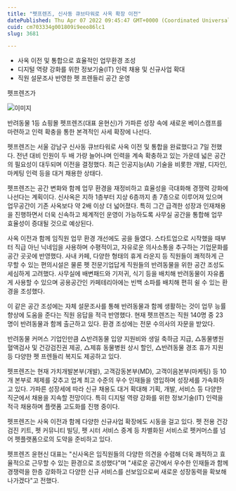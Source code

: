 ```yaml
---
title: "펫프렌즈, 신사동 큐브타워로 사옥 확장 이전"
datePublished: Thu Apr 07 2022 09:45:47 GMT+0000 (Coordinated Universal Time)
cuid: cm703334g001809i9eeo86lc1
slug: 3681

---
```



- 사옥 이전 및 통합으로 효율적인 업무환경 조성
- 디지털 역량 강화를 위한 정보기술(IT) 인력 채용 및 신규사업 확대
- 직원 설문조사 반영한 펫 프렌들리 공간 운영

펫프렌즈가

![이미지](https://cdn.hashnode.com/res/hashnode/image/upload/v1739254267330/6ff2b64a-ced9-4307-8aa2-1315a7f80042.jpeg)

반려동물 1등 쇼핑몰 펫프렌즈(대표 윤현신)가 가파른 성장 속에 새로운 베이스캠프를 마련하고 인력 확충을 통한 본격적인 사세 확장에 나선다.

펫프렌즈는 서울 강남구 신사동 큐브타워로 사옥 이전 및 통합을 완료했다고 7일 전했다. 전년 대비 인원이 두 배 가량 늘어나며 인력을 계속 확충하고 있는 가운데 넓은 공간의 필요성이 대두되며 이전을 결정했다. 최근 인공지능(AI) 기술을 비롯한 개발, 디자인, 마케팅 인력 등을 대거 채용한 상태다.

펫프렌즈는 공간 변화와 함께 업무 환경을 재정비하고 효율성을 극대화해 경쟁력 강화에 나선다는 계획이다. 신사옥은 지하 1층부터 지상 6층까지 총 7층으로 이루어져 있으며 업무공간이 기존 사옥보다 약 2배 이상 더 넓어졌다. 특히 그간 급격한 성장과 인재채용을 진행하면서 더욱 신속하고 체계적인 운영이 가능하도록 사무실 공간을 통합해 업무 효율성이 증대될 것으로 예상된다.

사옥 이전과 함께 임직원 업무 환경 개선에도 공을 들였다. 스타트업으로 시작했을 때부터 직급 아닌 닉네임을 사용하며 수평적이고, 자유로운 의사소통을 추구하는 기업문화를 공간 곳곳에 반영했다. 사내 카페, 다양한 형태의 휴게 라운지 등 직원들이 쾌적하게 근무할 수 있는 편의시설은 물론 펫 전문기업답게 직원들의 반려동물을 위한 공간 조성도 세심하게 고려했다. 사무실에 배변패드와 기저귀, 식기 등을 배치해 반려동물이 자유롭게 사용할 수 있으며 공용공간인 카페테리아에는 빈백 소파를 배치해 편히 쉴 수 있는 환경을 조성했다.

이 같은 공간 조성에는 자체 설문조사를 통해 반려동물과 함께 생활하는 것이 업무 능률 향상에 도움을 준다는 직원 응답을 적극 반영했다. 현재 펫프렌즈는 직원 140명 중 23명이 반려동물과 함께 출근하고 있다. 환경 조성에는 전문 수의사의 자문을 받았다.

반려동물 커머스 기업인만큼 △반려동물 입양 지원비와 생일 축하금 지급, △동물병원 혈액검사 및 건강검진권 제공, △제휴 동물병원 상시 할인, △반려동물 경조 휴가 지원 등 다양한 펫 프렌들리 복지도 제공하고 있다.

펫프렌즈는 현재 가치개발본부(개발), 고객감동본부(MD), 고객이음본부(마케팅) 등 10개 본부로 체제를 갖추고 업계 최고 수준의 우수 인재들을 영입하며 성장세를 가속화하고 있다. 가파른 성장세에 따라 신규 채용도 대거 확대해 기획, 개발, 서비스 등 다양한 직군에서 채용을 지속할 전망이다. 특히 디지털 역량 강화를 위한 정보기술(IT) 인력을 적극 채용하며 플랫폼 고도화를 진행 중이다.

펫프렌즈는 사옥 이전과 함께 다양한 신규사업 확장에도 시동을 걸고 있다. 펫 전용 건강검진 키트, 펫 커뮤니티 빌딩, 펫 시터 서비스 중계 등 차별화된 서비스로 펫커머스를 넘어 펫플랫폼으로의 도약을 준비하고 있다.

펫프렌즈 윤현신 대표는 "신사옥은 임직원들의 다양한 의견을 수렴해 더욱 쾌적하고 효율적으로 근무할 수 있는 환경으로 조성했다"며 "새로운 공간에서 우수한 인재들과 함께 경쟁력을 한층 강화하고 다양한 신규 서비스를 선보임으로써 새로운 성장동력을 확보해 나가겠다"고 전했다.